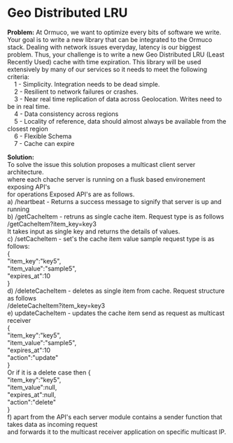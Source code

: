 # Geo Distributed LRU
<b>Problem:</b>
At Ormuco, we want to optimize every bits of software we write. Your goal is to write a new
library that can be integrated to the Ormuco stack. Dealing with network issues everyday,
latency is our biggest problem. Thus, your challenge is to write a new Geo Distributed LRU (Least
Recently Used) cache with time expiration. This library will be used extensively by many of our
services so it needs to meet the following criteria:
 <br/>
    1 - Simplicity. Integration needs to be dead simple. <br/>
    2 - Resilient to network failures or crashes. <br/>
    3 - Near real time replication of data across Geolocation. Writes need to be in real time. <br/>
    4 - Data consistency across regions <br/>
    5 - Locality of reference, data should almost always be available from the closest region <br/>
    6 - Flexible Schema <br/>
    7 - Cache can expire <br/>

<b>Solution:</b><br/>
To solve the issue this  solution proposes a multicast client server architecture. </br>
where each chache server is running on a flusk based environement exposing API's </br>
for operations Exposed API's are as follows.</br>
a) /heartbeat - Returns a success message to signify that server is up and running </br>
b) /getCacheItem - retruns as single cache item. Request type is as follows</br>
   /getCacheItem?item_key=key3</br>
   It takes input as single key and returns the details of values.</br>
c) /setCacheItem - set's the cache item value sample request type is as follows: </br>
{</br>
  "item_key":"key5",</br>
  "item_value":"sample5",</br>
  "expires_at":10</br>
}</br>
d) /deleteCacheItem - deletes as single item from cache. Request structure as follows </br>
/deleteCacheItem?item_key=key3 </br>
e) updateCacheItem - updates the cache item send as request as multicast receiver</br>
{</br>
  "item_key":"key5",</br>
  "item_value":"sample5",</br>
  "expires_at":10</br>
  "action":"update" </br>
}</br>
Or if it is a delete case then 
{</br>
  "item_key":"key5",</br>
  "item_value":null,</br>
  "expires_at":null,</br>
  "action":"delete" </br>
}</br>
f) apart from the API's each server module contains a sender function that takes data as incoming request  </br>
and forwards it to the multicast receiver application on specific multicast IP.</br>



